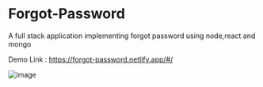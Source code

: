 # Forgot-Password
A full stack application implementing forgot password using node,react and mongo



Demo Link : https://forgot-password.netlify.app/#/

![image](https://user-images.githubusercontent.com/14010423/110236612-bb3d2f00-7f5c-11eb-8f8b-93b183edb13e.png)

